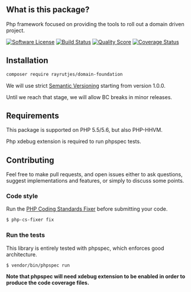 
What is this package?
---------------------

Php framework focused on providing the tools to roll out a domain driven project.

[![Software License](https://img.shields.io/badge/license-MIT-brightgreen.svg?style=flat-square)](LICENSE.md)
[![Build Status](https://img.shields.io/travis/RayRutjes/domain-foundation/master.svg?style=flat-square)](https://travis-ci.org/RayRutjes/domain-foundation)
[![Quality Score](https://img.shields.io/scrutinizer/g/RayRutjes/domain-foundation.svg?style=flat-square)](https://scrutinizer-ci.com/g/RayRutjes/domain-foundation)
[![Coverage Status](https://img.shields.io/scrutinizer/coverage/g/RayRutjes/domain-foundation.svg?style=flat-square)](https://scrutinizer-ci.com/g/RayRutjes/domain-foundation/code-structure)


Installation
------------
```bash
composer require rayrutjes/domain-foundation
```

We will use strict [Semantic Versioning](http://semver.org/) starting from version 1.0.0.

Until we reach that stage, we will allow BC breaks in minor releases.


Requirements
------------

This package is supported on PHP 5.5/5.6, but also PHP-HHVM.

Php xdebug extension is required to run phpspec tests.


Contributing
------------

Feel free to make pull requests, and open issues either to ask questions, suggest implementations and features, or simply to discuss some points.

### Code style

Run the [PHP Coding Standards Fixer](http://cs.sensiolabs.org/) before submitting your code.
```bash
$ php-cs-fixer fix
```

### Run the tests

This library is entirely tested with phpspec, which enforces good architecture.
```
$ vendor/bin/phpspec run
```
**Note that phpspec will need xdebug extension to be enabled in order to produce the code coverage files.**
